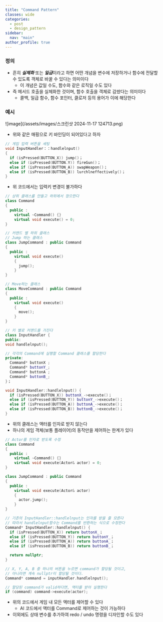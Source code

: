 ```yaml
---
title: "Command Pattern"
classes: wide
categories: 
  - post
  - design_pattern
sidebar:
  nav: "main"
author_profile: true
---
```

   
### 정의
* 흔히 ***실체화*** 또는 ***일급***이라고 하면 어떤 개념을 변수에 저장하거나 함수에 전달할 수 있도록 객체로 바꿀 수 있다는 의미이다
  * 이 개념은 값일 수도, 함수와 같은 로직일 수도 있다
* 즉 메서드 호출을 실체화한 것이며, 함수 호출을 객체로 감쌌다는 의미이다
  * 콜백, 일급 함수, 함수 포인터, 클로저 등의 용어가 이에 해당한다

### 예시

![image](/assets/images/스크린샷 2024-11-17 124713.png)

* 위와 같은 매핑으로 키 바인딩이 되어있다고 하자

```c++
// 게임 입력 버튼을 세팅
void InputHandler：：handlelnput() 
{
  if (isPressed(BUTTON_X)) jump()；
  else if (isPressed(BUTTON.Y)) fireGun()；
  else if (isPressed(BUTTON_A)) swapWeapon()；
  else if (isPressed(BUTTON_B)) lurchlneffectively()；
}
```
* 위 코드에서는 입력키 변경이 불가하다

```c++
// 상위 클래스릃 만들고 하위에서 정으한다
class Command
{
  public :
    virtual ~Command() {}
    virtual void execute() = 0;
}

// 커맨드 별 하위 클래스
// Jump 하는 클래스
class JumpCommand : public Command
{
  public :
    virtual void execute()
    {
      jump();
    }
}

// Move하는 클래스
class MoveCommand : public Command
{
  public :
    virtual void execute()
    {
      move();
    }
}
```

```c++
// 키 별로 커맨드를 가진다
class InputHandler {
public:
void handlelnput();

// 각각의 Command에 실행할 Command 클래스를 할당한다
private:
  Command* buttonX ;
  Command* buttonY_;
  Command* buttonA ;
  Command* buttonB_;
}；

void InputHandler::handlelnput() {
  if (isPressed(BUTTON_X)) buttonX_->execute()；
  else if (isPressed(BUTTON_Y)) buttonY_->execute()；
  else if (isPressed(BUTTON_A)) buttonA_->execute()；
  else if (isPressed(BUTTON_B)) buttonB_->execute()；
}
```
* 위의 클래스는 액터를 인자로 받지 않는다
* 하나의 게임 객체(보통 플레이어)의 동작만을 제어하는 한계가 있다

```c++
// Actor를 인자로 받도록 수정
class Command
{
  public :
    virtual ~Command() {}
    virtual void execute(Actor& actor) = 0;
}

class JumpCommand : public Command
{
  public :
    virtual void execute(Actor& actor)
    {
      actor.jump();
    }
}

// 기존의 InputHandler::handlelnput는 인자를 받을 줄 모른다
// 따라서 handlelnput함수는 Command를 반환하는 식으로 수정한다
Command* InputHandler::handlelnput() {
  if (isPressed(BUTTON_X)) return buttonX_；
  else if (isPressed(BUTTON_Y)) return buttonY_；
  else if (isPressed(BUTTON_A)) return buttonA_；
  else if (isPressed(BUTTON_B)) return buttonB_；

  return nullptr;
}

// X, Y, A, B 중 하나의 버튼을 누르면 command가 할당될 것이고,
// 아니라면 계속 nullptr이 할당될 것이다.
Command* command = inputHandler.handlelnput();

// 할당된 command가 valid하다면, 액터를 받아 실행한다
if (command) command->execute(actor);
```
* 위의 코드에서 게임 내 모든 액터를 제어할 수 있다
  * AI 코드에서 액터를 Command로 제어하는 것이 가능하다
* 이외에도 상태 변수를 추가하여 redo / undo 명령을 디자인할 수도 있다